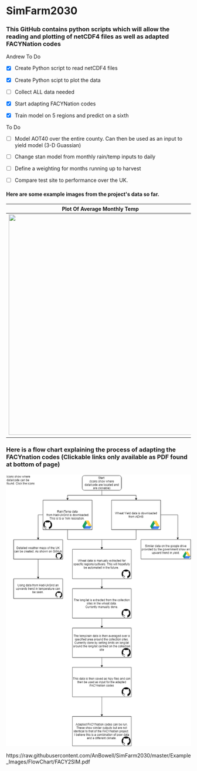 
# SimFarm2030

### This GitHub contains python scripts which will allow the reading and plotting of netCDF4 files as well as adapted FACYNation codes 




Andrew To Do 
- [x] Create Python script to read netCDF4 files
- [x] Create Python scipt to plot the data 
- [ ] Collect ALL data needed       
- [x] Start adapting FACYNation codes 
- [x] Train model on 5 regions and predict on a sixth


To Do
- [ ] Model AOT40 over the entire county. Can then be used as an input to yield model (3-D Guassian)
- [ ] Change stan model from monthly rain/temp inputs to daily
- [ ] Define a weighting for months running up to harvest    
- [ ] Compare test site to performance over the UK.



#### Here are some example images from the project's data so far. 



Plot Of Average Monthly Temp | Plot Of Daily Rainfall
------------ | -------------
<img src="https://raw.githubusercontent.com/AnBowell/SimFarm2030/master/Example_Images/month_temps.gif" width="500" height="600">| <img src="https://raw.githubusercontent.com/AnBowell/SimFarm2030/master/Example_Images/day_rain.gif" width="500" height="600">

### Here is a flow chart explaining the process of adapting the FACYnation codes (Clickable links only available as PDF found at bottom of page)
<p align="center">
<img src="https://raw.githubusercontent.com/AnBowell/SimFarm2030/master/Example_Images/FlowChart/f2s.png">
</p>
https://raw.githubusercontent.com/AnBowell/SimFarm2030/master/Example_Images/FlowChart/FACY2SIM.pdf



